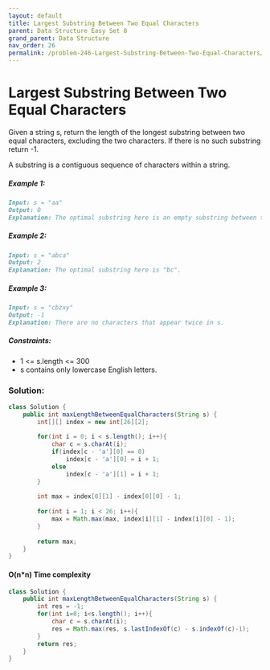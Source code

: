 ```yaml
---
layout: default
title: Largest Substring Between Two Equal Characters
parent: Data Structure Easy Set 8
grand_parent: Data Structure
nav_order: 26
permalink: /problem-246-Largest-Substring-Between-Two-Equal-Characters/
---
```

# Largest Substring Between Two Equal Characters

Given a string s, return the length of the longest substring between two equal characters, excluding the two characters. If there is no such substring return -1.

A substring is a contiguous sequence of characters within a string.

##### Example 1:
```markdown
Input: s = "aa"
Output: 0
Explanation: The optimal substring here is an empty substring between the two 'a's.
```
##### Example 2:
```markdown
Input: s = "abca"
Output: 2
Explanation: The optimal substring here is "bc".
```
##### Example 3:
```markdown
Input: s = "cbzxy"
Output: -1
Explanation: There are no characters that appear twice in s.
```
##### Constraints:
* 1 <= s.length <= 300
* s contains only lowercase English letters.

### Solution:
```java
class Solution {
    public int maxLengthBetweenEqualCharacters(String s) {
        int[][] index = new int[26][2];
        
        for(int i = 0; i < s.length(); i++){
            char c = s.charAt(i);
            if(index[c - 'a'][0] == 0) 
                index[c - 'a'][0] = i + 1;
            else
                index[c - 'a'][1] = i + 1;
        }
        
        int max = index[0][1] - index[0][0] - 1;
        
        for(int i = 1; i < 26; i++){
            max = Math.max(max, index[i][1] - index[i][0] - 1);
        }
        
        return max;
    }
}
```

####  O(n*n) Time complexity
```java
class Solution {
    public int maxLengthBetweenEqualCharacters(String s) {
        int res = -1;
        for(int i=0; i<s.length(); i++){
            char c = s.charAt(i);
            res = Math.max(res, s.lastIndexOf(c) - s.indexOf(c)-1);            
        }
        return res;
    }
}
```